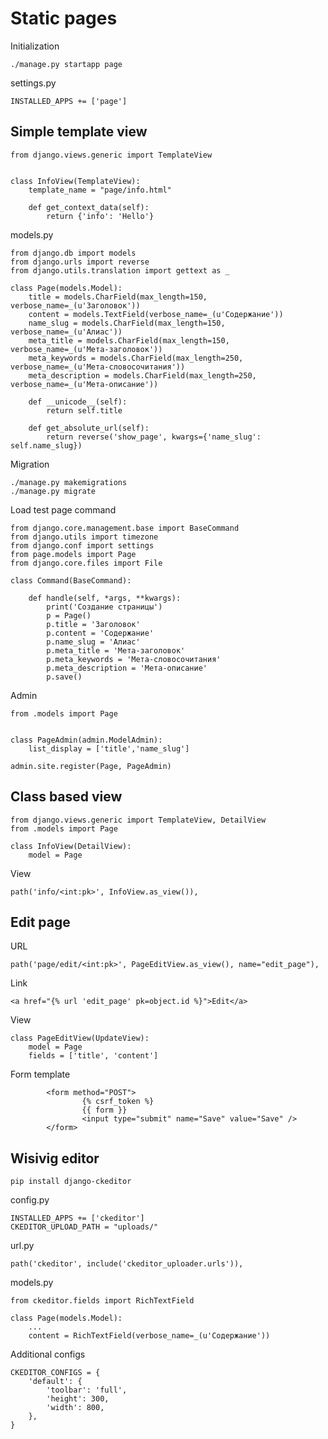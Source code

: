 # Static pages

Initialization

    ./manage.py startapp page
    
settings.py

    INSTALLED_APPS += ['page']


## Simple template view

    from django.views.generic import TemplateView


    class InfoView(TemplateView):
        template_name = "page/info.html"

        def get_context_data(self):
            return {'info': 'Hello'}

models.py


    from django.db import models
    from django.urls import reverse
    from django.utils.translation import gettext as _

    class Page(models.Model):
        title = models.CharField(max_length=150, verbose_name=_(u'Заголовок'))
        content = models.TextField(verbose_name=_(u'Содержание'))
        name_slug = models.CharField(max_length=150, verbose_name=_(u'Алиас'))
        meta_title = models.CharField(max_length=150, verbose_name=_(u'Мета-заголовок'))
        meta_keywords = models.CharField(max_length=250, verbose_name=_(u'Мета-словосочитания'))
        meta_description = models.CharField(max_length=250, verbose_name=_(u'Мета-описание'))

        def __unicode__(self):
            return self.title

        def get_absolute_url(self):
            return reverse('show_page', kwargs={'name_slug': self.name_slug})
            
            
Migration

    ./manage.py makemigrations
    ./manage.py migrate
    
    
Load test page command

    from django.core.management.base import BaseCommand
    from django.utils import timezone
    from django.conf import settings
    from page.models import Page
    from django.core.files import File

    class Command(BaseCommand):

        def handle(self, *args, **kwargs):
            print('Создание страницы')
            p = Page()
            p.title = 'Заголовок'
            p.content = 'Содержание'
            p.name_slug = 'Алиас'
            p.meta_title = 'Мета-заголовок'
            p.meta_keywords = 'Мета-словосочитания'
            p.meta_description = 'Мета-описание'
            p.save()
            
            
            
Admin


    from .models import Page


    class PageAdmin(admin.ModelAdmin):
        list_display = ['title','name_slug']

    admin.site.register(Page, PageAdmin)

                
                
## Class based view


    from django.views.generic import TemplateView, DetailView   
    from .models import Page

    class InfoView(DetailView):
        model = Page
        
    
View

    path('info/<int:pk>', InfoView.as_view()),
            
            
            
## Edit page

URL

    path('page/edit/<int:pk>', PageEditView.as_view(), name="edit_page"),            

Link

    <a href="{% url 'edit_page' pk=object.id %}">Edit</a>
    
View

    class PageEditView(UpdateView):
        model = Page  
        fields = ['title', 'content']  
    
Form template

            <form method="POST">
                    {% csrf_token %}
                    {{ form }}
                    <input type="submit" name="Save" value="Save" />
            </form>
            
            
## Wisivig editor

    pip install django-ckeditor


config.py

    INSTALLED_APPS += ['ckeditor']
    CKEDITOR_UPLOAD_PATH = "uploads/"
    
    
url.py

    path('ckeditor', include('ckeditor_uploader.urls')),
    
    
models.py


    from ckeditor.fields import RichTextField

    class Page(models.Model):
        ...
        content = RichTextField(verbose_name=_(u'Содержание'))


            
Additional configs


    CKEDITOR_CONFIGS = {
        'default': {
            'toolbar': 'full',
            'height': 300,
            'width': 800,
        },
    }

            
            
            
